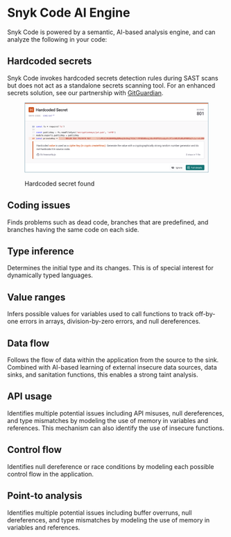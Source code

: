 # Snyk Code AI Engine

Snyk Code is powered by a semantic, AI-based analysis engine, and can analyze the following in your code:

## **Hardcoded secrets**

Snyk Code invokes hardcoded secrets detection rules during SAST scans but does not act as a standalone secrets scanning tool. For an enhanced secrets solution, see our partnership with [GitGuardian](https://snyk.io/blog/supercharge-app-security-code-to-cloud/).

<figure><img src="../../../.gitbook/assets/Introduction - AI Engine - Hardcoded secrets.png" alt="Hardcoded secret found"><figcaption><p>Hardcoded secret found</p></figcaption></figure>

## **Coding issues**

Finds problems such as dead code, branches that are predefined, and branches having the same code on each side.

## **Type inference**

Determines the initial type and its changes. This is of special interest for dynamically typed languages.

## **Value ranges**

Infers possible values for variables used to call functions to track off-by-one errors in arrays, division-by-zero errors, and null dereferences.

## **Data flow**

Follows the flow of data within the application from the source to the sink. Combined with AI-based learning of external insecure data sources, data sinks, and sanitation functions, this enables a strong taint analysis.

## **API usage**

Identifies multiple potential issues including API misuses, null dereferences, and type mismatches by modeling the use of memory in variables and references. This mechanism can also identify the use of insecure functions.

## **Control flow**

Identifies null dereference or race conditions by modeling each possible control flow in the application.

## **Point-to analysis**

Identifies multiple potential issues including buffer overruns, null dereferences, and type mismatches by modeling the use of memory in variables and references.
